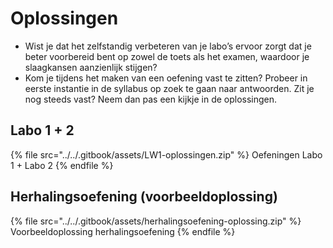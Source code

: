 # Oplossingen

* Wist je dat het zelfstandig verbeteren van je labo’s ervoor zorgt dat je beter voorbereid bent op zowel de toets als het examen, waardoor je slaagkansen aanzienlijk stijgen?
* Kom je tijdens het maken van een oefening vast te zitten? Probeer in eerste instantie in de syllabus op zoek te gaan naar antwoorden. Zit je nog steeds vast? Neem dan pas een kijkje in de oplossingen.

## Labo 1 + 2

{% file src="../../.gitbook/assets/LW1-oplossingen.zip" %}
Oefeningen Labo 1 + Labo 2
{% endfile %}

## Herhalingsoefening (voorbeeldoplossing)

{% file src="../../.gitbook/assets/herhalingsoefening-oplossing.zip" %}
Voorbeeldoplossing herhalingsoefening
{% endfile %}

